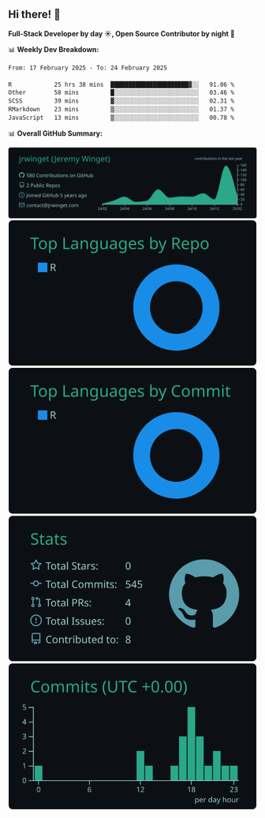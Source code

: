 ## Hi there! 👋

**Full-Stack Developer by day ☀️, Open Source Contributor by night 🌙**

📊 **Weekly Dev Breakdown:**
<!--START_SECTION:waka-->

```txt
From: 17 February 2025 - To: 24 February 2025

R            25 hrs 38 mins  ██████████████████████▓░░   91.06 %
Other        58 mins         █░░░░░░░░░░░░░░░░░░░░░░░░   03.46 %
SCSS         39 mins         ▓░░░░░░░░░░░░░░░░░░░░░░░░   02.31 %
RMarkdown    23 mins         ▒░░░░░░░░░░░░░░░░░░░░░░░░   01.37 %
JavaScript   13 mins         ▒░░░░░░░░░░░░░░░░░░░░░░░░   00.78 %
```

<!--END_SECTION:waka-->

📊 **Overall GitHub Summary:**

[![](https://raw.githubusercontent.com/jrwinget/jrwinget/main/profile-summary-card-output/gotham/0-profile-details.svg)](https://github.com/vn7n24fzkq/github-profile-summary-cards)
[![](https://raw.githubusercontent.com/jrwinget/jrwinget/main/profile-summary-card-output/gotham/1-repos-per-language.svg)](https://github.com/vn7n24fzkq/github-profile-summary-cards) [![](https://raw.githubusercontent.com/jrwinget/jrwinget/main/profile-summary-card-output/gotham/2-most-commit-language.svg)](https://github.com/vn7n24fzkq/github-profile-summary-cards)
[![](https://raw.githubusercontent.com/jrwinget/jrwinget/main/profile-summary-card-output/gotham/3-stats.svg)](https://github.com/vn7n24fzkq/github-profile-summary-cards) [![](https://raw.githubusercontent.com/jrwinget/jrwinget/main/profile-summary-card-output/gotham/4-productive-time.svg)](https://github.com/vn7n24fzkq/github-profile-summary-cards)
